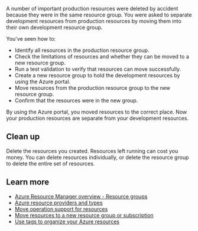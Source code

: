 A number of important production resources were deleted by accident because they were in the same resource group. You were asked to separate development resources from production resources by moving them into their own development resource group.

You've seen how to:

- Identify all resources in the production resource group. 
- Check the limitations of resources and whether they can be moved to a new resource group.
- Run a test validation to verify that resources can move successfully.
- Create a new resource group to hold the development resources by using the Azure portal.
- Move resources from the production resource group to the new resource group.
- Confirm that the resources were in the new group.

By using the Azure portal, you moved resources to the correct place. Now your production resources are separate from your development resources.

## Clean up

Delete the resources you created. Resources left running can cost you money. You can delete resources individually, or delete the resource group to delete the entire set of resources.

## Learn more

- [Azure Resource Manager overview - Resource groups](https://docs.microsoft.com/azure/azure-resource-manager/resource-group-overview#resource-groups)
- [Azure resource providers and types](https://docs.microsoft.com/azure/azure-resource-manager/resource-manager-supported-services)
- [Move operation support for resources](https://docs.microsoft.com/azure/azure-resource-manager/move-support-resources)
- [Move resources to a new resource group or subscription](https://docs.microsoft.com/azure/azure-resource-manager/resource-group-move-resources)
- [Use tags to organize your Azure resources](https://docs.microsoft.com/azure/azure-resource-manager/resource-group-using-tags)